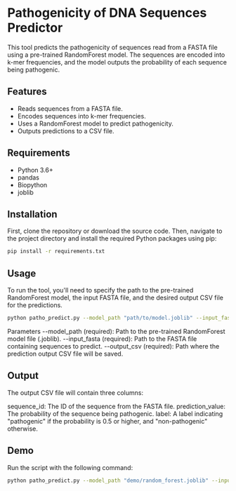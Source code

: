 # Pathogenicity of DNA Sequences Predictor

This tool predicts the pathogenicity of sequences read from a FASTA file using a pre-trained RandomForest model. The sequences are encoded into k-mer frequencies, and the model outputs the probability of each sequence being pathogenic.

## Features
 
- Reads sequences from a FASTA file.
- Encodes sequences into k-mer frequencies.
- Uses a RandomForest model to predict pathogenicity.
- Outputs predictions to a CSV file.

## Requirements

- Python 3.6+
- pandas
- Biopython
- joblib

## Installation

First, clone the repository or download the source code. Then, navigate to the project directory and install the required Python packages using pip:

```bash
pip install -r requirements.txt
```

## Usage

To run the tool, you'll need to specify the path to the pre-trained RandomForest model, the input FASTA file, and the desired output CSV file for the predictions.

```bash
python patho_predict.py --model_path "path/to/model.joblib" --input_fasta "path/to/input.fasta" --output_csv "path/to/output.csv"
```

Parameters
--model_path (required): Path to the pre-trained RandomForest model file (.joblib).
--input_fasta (required): Path to the FASTA file containing sequences to predict.
--output_csv (required): Path where the prediction output CSV file will be saved.

## Output
The output CSV file will contain three columns:

sequence_id: The ID of the sequence from the FASTA file.
prediction_value: The probability of the sequence being pathogenic.
label: A label indicating "pathogenic" if the probability is 0.5 or higher, and "non-pathogenic" otherwise.

## Demo

Run the script with the following command:

```bash
python patho_predict.py --model_path "demo/random_forest.joblib" --input_fasta "demo/demo.fna" --output_csv "result_demo.csv"
```
